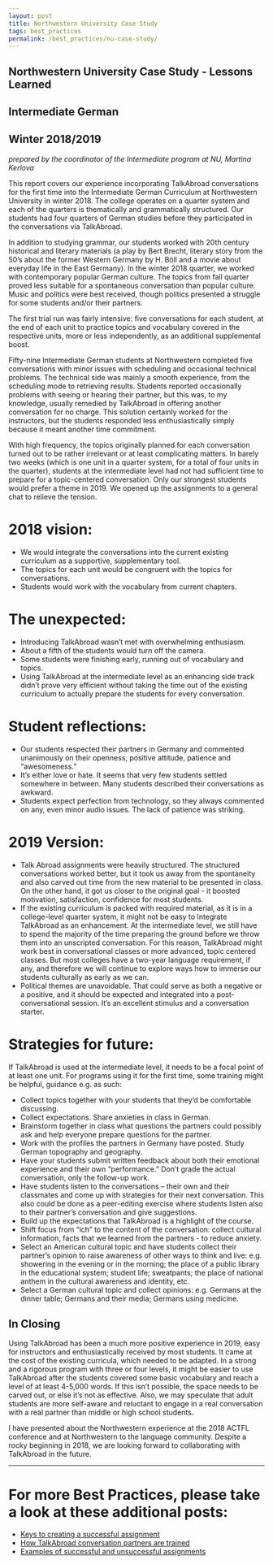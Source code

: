 ```yaml
---
layout: post
title: Northwestern University Case Study
tags: best_practices
permalink: /best_practices/nu-case-study/
---
```


## Northwestern University Case Study - Lessons Learned
## Intermediate German
## Winter 2018/2019
*prepared by the coordinator of the Intermediate program at NU, Martina Kerlova*

This report covers our experience incorporating TalkAbroad conversations for the first time into the Intermediate German Curriculum at Northwestern University in winter 2018. The college operates on a quarter system and each of the quarters is thematically and grammatically structured. Our students had four quarters of German studies before they participated in the conversations via TalkAbroad.

In addition to studying grammar, our students worked with 20th century historical and literary materials (a play by Bert Brecht, literary story from the 50’s about the former Western Germany by H. Böll and a movie about everyday life in the East Germany). In the winter 2018 quarter, we worked with contemporary popular German culture. The topics from fall quarter proved less suitable for a spontaneous conversation than popular culture. Music and politics were best received, though politics presented a struggle for some students and/or their partners.

The first trial run was fairly intensive: five conversations for each student, at the end of each unit to practice topics and vocabulary covered in the respective units, more or less independently, as an additional supplemental boost.
 
Fifty-nine Intermediate German students at Northwestern completed five conversations with minor issues with scheduling and occasional technical problems. The technical side was mainly a smooth experience, from the scheduling mode to retrieving results. Students reported occasionally problems with seeing or hearing their partner, but this was, to my knowledge, usually remedied by TalkAbroad in offering another conversation for no charge. This solution certainly worked for the instructors, but the students responded less enthusiastically simply because it meant another time commitment.
 
With high frequency, the topics originally planned for each conversation turned out to be rather irrelevant or at least complicating matters. In barely two weeks (which is one unit in a quarter system, for a total of four units in the quarter), students at the intermediate level had not had sufficient time to prepare for a topic-centered conversation. Only our strongest students would prefer a theme in 2019. We opened up the assignments to a general chat to relieve the tension. 

# 2018 vision:
- We would integrate the conversations into the current existing curriculum as a supportive, supplementary tool. 
- The topics for each unit would be congruent with the topics for conversations.
- Students would work with the vocabulary from current chapters.

# The unexpected:
- Introducing TalkAbroad wasn’t met with overwhelming enthusiasm.
- About a fifth of the students would turn off the camera. 
- Some students were finishing early, running out of vocabulary and topics.
- Using TalkAbroad at the intermediate level as an enhancing side track didn’t prove very efficient without taking the time out of the existing curriculum to actually prepare the students for every conversation. 

# Student reflections:
- Our students respected their partners in Germany and commented unanimously on their openness, positive attitude, patience and “awesomeness.”
- It’s either love or hate. It seems that very few students settled somewhere in between. Many students described their conversations as awkward.
- Students expect perfection from technology, so they always commented on any, even minor audio issues. The lack of patience was striking.

# 2019 Version:
- Talk Abroad assignments were heavily structured. The structured conversations worked better, but it took us away from the spontaneity and also carved out time from the new material to be presented in class. On the other hand, it got us closer to the original goal - it boosted motivation, satisfaction, confidence for most students.
- If the existing curriculum is packed with required material, as it is in a college-level quarter system, it might not be easy to Integrate TalkAbroad as an enhancement. At the intermediate level, we still have to spend the majority of the time preparing the ground before we throw them into an unscripted conversation. For this reason, TalkAbroad might work best in conversational classes or more advanced, topic centered classes. But most colleges have a two-year language requirement, if any, and therefore we will continue to explore ways how to immerse our students culturally as early as we can.
- Political themes are unavoidable. That could serve as both a negative or a positive, and it should be expected and integrated into a post-conversational session. It’s an excellent stimulus and a conversation starter.

# Strategies for future:
If TalkAbroad is used at the intermediate level, it needs to be a focal point of at least one unit. For programs using it for the first time, some training might be helpful, guidance e.g. as such:
- Collect topics together with your students that they’d be comfortable discussing.
- Collect expectations. Share anxieties in class in German. 
- Brainstorm together in class what questions the partners could possibly ask and help everyone prepare questions for the partner.
- Work with the profiles the partners in Germany have posted. Study German topography and geography.
- Have your students submit written feedback about both their emotional experience and their own “performance.” Don’t grade the actual conversation, only the follow-up work.
- Have students listen to the conversations – their own and their classmates and come up with strategies for their next conversation. This also could be done as a peer-editing exercise where students listen also to their partner’s conversation and give suggestions.
- Build up the expectations that TalkAbroad is a highlight of the course.
- Shift focus from “ich” to the content of the conversation: collect cultural information, facts that we learned from the partners - to reduce anxiety.
- Select an American cultural topic and have students collect their partner’s opinion to raise awareness of other ways to think and live: e.g. showering in the evening or in the morning; the place of a public library in the educational system; student life; sweatpants; the place of national anthem in the cultural awareness and identity, etc.
- Select a German cultural topic and collect opinions: e.g. Germans at the dinner table; Germans and their media; Germans using medicine.

## In Closing
Using TalkAbroad has been a much more positive experience in 2019, easy for instructors and enthusiastically received by most students. It came at the cost of the existing curricula, which needed to be adapted. In a strong and a rigorous program with three or four levels, it might be easier to use TalkAbroad after the students covered some basic vocabulary and reach a level of at least 4-5,000 words. If this isn’t possible, the space needs to be carved out, or else it’s not as effective. Also, we may speculate that adult students are more self-aware and reluctant to engage in a real conversation with a real partner than middle or high school students.

I have presented about the Northwestern experience at the 2018 ACTFL conference and at Northwestern to the language community. Despite a rocky beginning in 2018, we are looking forward to collaborating with TalkAbroad in the future.

---
# For more Best Practices, please take a look at these additional posts:
- [Keys to creating a successful assignment](/best_practices/keys-to-a-successful-assignment/)
- [How TalkAbroad conversation partners are trained](/best_practices/how-convo-partners-are-trained/)
- [Examples of successful and unsuccessful assignments](/best_practices/sample-assignments/)